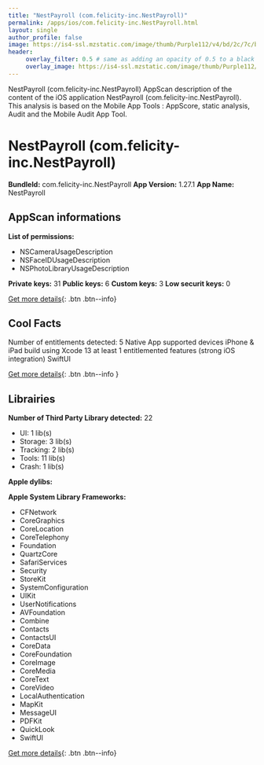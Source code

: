 ```yaml
---
title: "NestPayroll (com.felicity-inc.NestPayroll)"
permalink: /apps/ios/com.felicity-inc.NestPayroll.html
layout: single
author_profile: false
image: https://is4-ssl.mzstatic.com/image/thumb/Purple112/v4/bd/2c/7c/bd2c7c76-d4b5-2ede-d63a-70802191d73b/AppIcon-0-1x_U007emarketing-0-7-0-85-220.png/512x512bb.jpg
header: 
     overlay_filter: 0.5 # same as adding an opacity of 0.5 to a black background
     overlay_image: https://is4-ssl.mzstatic.com/image/thumb/Purple112/v4/bd/2c/7c/bd2c7c76-d4b5-2ede-d63a-70802191d73b/AppIcon-0-1x_U007emarketing-0-7-0-85-220.png/512x512bb.jpg
---
```

NestPayroll (com.felicity-inc.NestPayroll) AppScan description of the content of the iOS application NestPayroll (com.felicity-inc.NestPayroll). This analysis is based on the Mobile App Tools : AppScore, static analysis, Audit and the Mobile Audit App Tool.

# NestPayroll (com.felicity-inc.NestPayroll)

**BundleId:** com.felicity-inc.NestPayroll
**App Version:** 1.27.1
**App Name:** NestPayroll


## AppScan informations 

**List of permissions:** 
- NSCameraUsageDescription
- NSFaceIDUsageDescription
- NSPhotoLibraryUsageDescription
  
  
**Private keys:** 31
**Public keys:** 6
**Custom keys:** 3
**Low securit keys:** 0
  
[Get more details](/pricing.html){: .btn .btn--info}

## Cool Facts

Number of entitlements detected: 5
Native App
supported devices iPhone & iPad
build using Xcode 13
at least 1 entitlemented features (strong iOS integration)
SwiftUI
  
[Get more details](/pricing.html){: .btn .btn--info }

## Librairies 
**Number of Third Party Library detected:** 22
- UI: 1 lib(s)
- Storage: 3 lib(s)
- Tracking: 2 lib(s)
- Tools: 11 lib(s)
- Crash: 1 lib(s)


**Apple dylibs:**


**Apple System Library Frameworks:**
- CFNetwork
- CoreGraphics
- CoreLocation
- CoreTelephony
- Foundation
- QuartzCore
- SafariServices
- Security
- StoreKit
- SystemConfiguration
- UIKit
- UserNotifications
- AVFoundation
- Combine
- Contacts
- ContactsUI
- CoreData
- CoreFoundation
- CoreImage
- CoreMedia
- CoreText
- CoreVideo
- LocalAuthentication
- MapKit
- MessageUI
- PDFKit
- QuickLook
- SwiftUI


  
[Get more details](/pricing.html){: .btn .btn--info}

